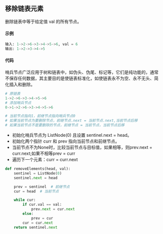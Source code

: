 ## 移除链表元素
删除链表中等于给定值 val 的所有节点。
#### 示例
```python
输入: 1->2->6->3->4->5->6, val = 6
输出: 1->2->3->4->5
```

#### 代码
哨兵节点广泛应用于树和链表中，如伪头、伪尾、标记等，它们是纯功能的，通常不保存任何数据，其主要目的是使链表标准化，如使链表永不为空、永不无头、简化插入和删除。

```python
# 原链表
1->2->6->3->4->5->6
# 添加哨兵节点
0->1->2->6->3->4->5->6

# 当前节点指向1，前继节点指向哨兵节点0
# 如果当前节点为要删除节点，前继节点.next = 当前节点.next,当前节点后移
# 如果当前节点不是要删除的节点，前继节点 = 当前节点，当前节点后移

```

* 初始化哨兵节点为 ListNode(0) 且设置 sentinel.next = head。
* 初始化两个指针 curr 和 prev 指向当前节点和前继节点。
* 当前节点不为None时，比较当前节点与目标值，如果相等，则prev.next = curr.next;如果不相等prev = curr
* 遍历下一个元素：curr = curr.next

```python
def removeElements(head, val):
    sentinel = ListNode(0)
    sentinel.next = head

    prev = sentinel  # 前继节点
    cur = head  # 当前节点

    while cur:
        if cur.val == val:
            prev.next = cur.next
        else:
            prev = cur
        cur = cur.next
    return sentinel.next
```
